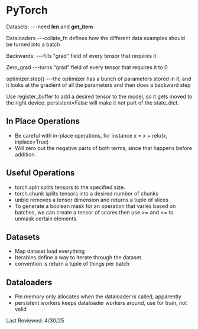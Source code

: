 # PyTorch
Datasets:
---need __len__ and __get_item__

Dataloaders
---collate_fn defines how the different data examples should be turned into a batch

Backwards:
---fills "grad" field of every tensor that requires it

Zero_grad
---turns "grad" field of every tensor that requires it to 0

optimizer.step()
---the optimizer has a bunch of parameters stored in it, and it looks at the gradient of all the parameters
and then does a backward step


Use register_buffer to add a desired tensor to the model, so it gets moved to the right device.
persistent=False will make it not part of the state_dict.



## In Place Operations
- Be careful with in-place operations, for instance
x = x + relu(x, inplace=True)
- Will zero out the negative parts of both terms, since that happens before addition.

## Useful Operations
- torch.split splits tensors to the specified size.
- torch.chunk splits tensors into a desired number of chunks
- unbid removes a tensor dimension and returns a tuple of slices
- To generate a boolean mask for an operation that varies based on batches, we can create a tensor of scores then use >= and <= to unmask certain elements.

## Datasets
- Map dataset load everything
- Iterables define a way to iterate through the dataset.
- convention is return a tuple of things per batch

## Dataloaders
- Pin memory only allocates when the dataloader is called, apparently
- persistent workers keeps dataloader workers around, use for train, not valid

Last Reviewed: 4/30/25
